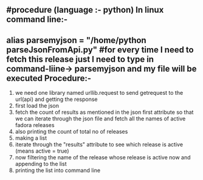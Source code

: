 #procedure
(language :- python)
In linux command line:-
-------------------------
alias parsemyjson = "/home/python parseJsonFromApi.py"  #for every time I need to fetch this release
just I need to type in command-liine->  parsemyjson
and my file will be executed
Procedure:-
-------------
1. we need one library named urllib.request to send getrequest to the url(api) and getting the response
2. first load the json
3. fetch the count of results as mentioned in the json first attribute so that we can iterate through the json file and fetch all the names of active fadora releases
4. also printing the count of total no of releases
5. making a list
6. iterate through the "results" attribute to see which release is active (means active = true)
7. now filtering the name of the release whose release is active now and appending to the list
8. printing the list into command line
